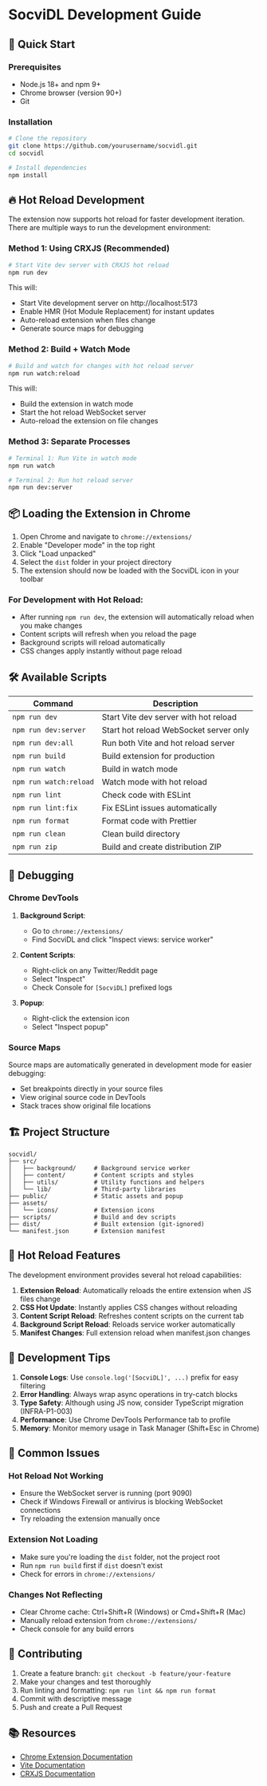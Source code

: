 # SocviDL Development Guide

## 🚀 Quick Start

### Prerequisites
- Node.js 18+ and npm 9+
- Chrome browser (version 90+)
- Git

### Installation
```bash
# Clone the repository
git clone https://github.com/yourusername/socvidl.git
cd socvidl

# Install dependencies
npm install
```

## 🔥 Hot Reload Development

The extension now supports hot reload for faster development iteration. There are multiple ways to run the development environment:

### Method 1: Using CRXJS (Recommended)
```bash
# Start Vite dev server with CRXJS hot reload
npm run dev
```
This will:
- Start Vite development server on http://localhost:5173
- Enable HMR (Hot Module Replacement) for instant updates
- Auto-reload extension when files change
- Generate source maps for debugging

### Method 2: Build + Watch Mode
```bash
# Build and watch for changes with hot reload server
npm run watch:reload
```
This will:
- Build the extension in watch mode
- Start the hot reload WebSocket server
- Auto-reload the extension on file changes

### Method 3: Separate Processes
```bash
# Terminal 1: Run Vite in watch mode
npm run watch

# Terminal 2: Run hot reload server
npm run dev:server
```

## 📦 Loading the Extension in Chrome

1. Open Chrome and navigate to `chrome://extensions/`
2. Enable "Developer mode" in the top right
3. Click "Load unpacked"
4. Select the `dist` folder in your project directory
5. The extension should now be loaded with the SocviDL icon in your toolbar

### For Development with Hot Reload:
- After running `npm run dev`, the extension will automatically reload when you make changes
- Content scripts will refresh when you reload the page
- Background scripts will reload automatically
- CSS changes apply instantly without page reload

## 🛠️ Available Scripts

| Command | Description |
|---------|-------------|
| `npm run dev` | Start Vite dev server with hot reload |
| `npm run dev:server` | Start hot reload WebSocket server only |
| `npm run dev:all` | Run both Vite and hot reload server |
| `npm run build` | Build extension for production |
| `npm run watch` | Build in watch mode |
| `npm run watch:reload` | Watch mode with hot reload |
| `npm run lint` | Check code with ESLint |
| `npm run lint:fix` | Fix ESLint issues automatically |
| `npm run format` | Format code with Prettier |
| `npm run clean` | Clean build directory |
| `npm run zip` | Build and create distribution ZIP |

## 🐛 Debugging

### Chrome DevTools
1. **Background Script**: 
   - Go to `chrome://extensions/`
   - Find SocviDL and click "Inspect views: service worker"

2. **Content Scripts**:
   - Right-click on any Twitter/Reddit page
   - Select "Inspect" 
   - Check Console for `[SocviDL]` prefixed logs

3. **Popup**:
   - Right-click the extension icon
   - Select "Inspect popup"

### Source Maps
Source maps are automatically generated in development mode for easier debugging:
- Set breakpoints directly in your source files
- View original source code in DevTools
- Stack traces show original file locations

## 🏗️ Project Structure

```
socvidl/
├── src/
│   ├── background/     # Background service worker
│   ├── content/        # Content scripts and styles
│   ├── utils/          # Utility functions and helpers
│   └── lib/            # Third-party libraries
├── public/             # Static assets and popup
├── assets/
│   └── icons/          # Extension icons
├── scripts/            # Build and dev scripts
├── dist/               # Built extension (git-ignored)
└── manifest.json       # Extension manifest
```

## 🔄 Hot Reload Features

The development environment provides several hot reload capabilities:

1. **Extension Reload**: Automatically reloads the entire extension when JS files change
2. **CSS Hot Update**: Instantly applies CSS changes without reloading
3. **Content Script Reload**: Refreshes content scripts on the current tab
4. **Background Script Reload**: Reloads service worker automatically
5. **Manifest Changes**: Full extension reload when manifest.json changes

## 📝 Development Tips

1. **Console Logs**: Use `console.log('[SocviDL]', ...)` prefix for easy filtering
2. **Error Handling**: Always wrap async operations in try-catch blocks
3. **Type Safety**: Although using JS now, consider TypeScript migration (INFRA-P1-003)
4. **Performance**: Use Chrome DevTools Performance tab to profile
5. **Memory**: Monitor memory usage in Task Manager (Shift+Esc in Chrome)

## 🚨 Common Issues

### Hot Reload Not Working
- Ensure the WebSocket server is running (port 9090)
- Check if Windows Firewall or antivirus is blocking WebSocket connections
- Try reloading the extension manually once

### Extension Not Loading
- Make sure you're loading the `dist` folder, not the project root
- Run `npm run build` first if `dist` doesn't exist
- Check for errors in `chrome://extensions/`

### Changes Not Reflecting
- Clear Chrome cache: Ctrl+Shift+R (Windows) or Cmd+Shift+R (Mac)
- Manually reload extension from `chrome://extensions/`
- Check console for any build errors

## 🤝 Contributing

1. Create a feature branch: `git checkout -b feature/your-feature`
2. Make your changes and test thoroughly
3. Run linting and formatting: `npm run lint && npm run format`
4. Commit with descriptive message
5. Push and create a Pull Request

## 📚 Resources

- [Chrome Extension Documentation](https://developer.chrome.com/docs/extensions/mv3/)
- [Vite Documentation](https://vitejs.dev/)
- [CRXJS Documentation](https://crxjs.dev/vite-plugin/)